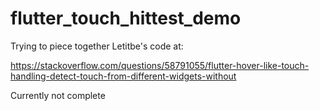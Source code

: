 # flutter_touch_hittest_demo

Trying to piece together Letitbe's code at:

https://stackoverflow.com/questions/58791055/flutter-hover-like-touch-handling-detect-touch-from-different-widgets-without

Currently not complete
